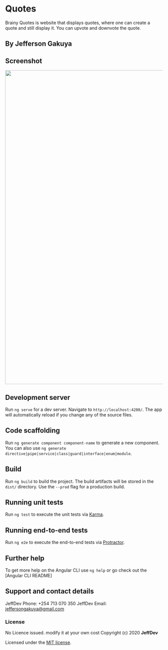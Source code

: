 # Quotes

Brainy Quotes is website that displays quotes, where one can create a quote and
still display it. You can upvote and downvote the quote.

## By **Jefferson Gakuya**

## Screenshot

<img src="src/assets/brain.png" width="1000">

## Development server

Run `ng serve` for a dev server. Navigate to `http://localhost:4200/`. The app will automatically reload if you change any of the source files.

## Code scaffolding

Run `ng generate component component-name` to generate a new component. You can also use `ng generate directive|pipe|service|class|guard|interface|enum|module`.

## Build

Run `ng build` to build the project. The build artifacts will be stored in the `dist/` directory. Use the `--prod` flag for a production build.

## Running unit tests

Run `ng test` to execute the unit tests via [Karma](https://karma-runner.github.io).

## Running end-to-end tests

Run `ng e2e` to execute the end-to-end tests via [Protractor](http://www.protractortest.org/).

## Further help

To get more help on the Angular CLI use `ng help` or go check out the [Angular CLI README]

## Support and contact details

JeffDev Phone: +254 713 070 350
JeffDev Email: jeffersongakuya@gmail.com

### License

No Licence issued. modify it at your own cost
Copyright (c) 2020 **JeffDev**

Licensed under the [MIT license](LICENSE).
